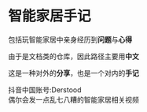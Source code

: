 # 智能家居手记

包括玩智能家居中亲身经历到**问题**与**心得**

由于是文档类的仓库，因此路径主要用**中文**

这是一种对外的**分享**，也是一个对内的**手记**

抖音中国账号:Derstood<br>
偶尔会发一点乱七八糟的智能家居相关视频